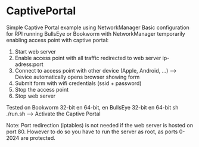 # CaptivePortal
Simple Captive Portal example using NetworkManager
Basic configuration for RPI running BullsEye or Bookworm with NetworkManager temporarily enabling access point with captive portal:
1. Start web server
2. Enable access point with all traffic redirected to web server ip-adress:port
3. Connect to access point with other device (Apple, Android, ...) --> Device automatically opens browser showing form
4. Submit form with wifi credentials (ssid + password)
5. Stop the access point
5. Stop web server

Tested on Bookworm 32-bit en 64-bit, en BullsEye 32-bit en 64-bit
sh ./run.sh --> Activate the Captive Portal

Note: Port redirection (iptables) is not needed if the web server is hosted on port 80. However to do so you have to run the server as root, as ports 0-2024 are protected.
